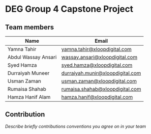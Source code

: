 # DEG Group 4 Capstone Project 


## Team members 

| Name | Email |
| ----------- | ----------- |
| Yamna Tahir | yamna.tahir@xloopdigital.com |
| Abdul Wassay Ansari | wassay.ansari@xloopdigital.com |
| Syed Hamza | syed.hamza@xloopdigital.com |
| Durraiyah Muneer | durraiyah.munir@xloopdigital.com |
| Usman Zaman | usman.zaman@xloopdigital.com |
| Rumaisa Shahab | rumaisa.shahab@xloopdigital.com |
| Hamza Hanif Alam | hamza.hanif@xloopdigital.com |



## Contribution 

 _Describe briefly contributions conventions you agree on in your team_

